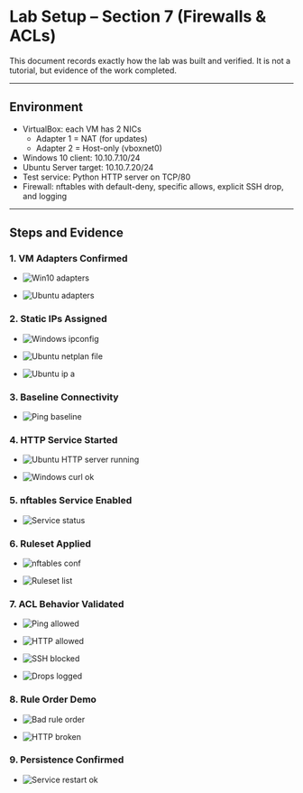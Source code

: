 # Lab Setup – Section 7 (Firewalls & ACLs)

This document records exactly how the lab was built and verified. It is not a tutorial, but evidence of the work completed.

---

## Environment
- VirtualBox: each VM has 2 NICs  
  - Adapter 1 = NAT (for updates)  
  - Adapter 2 = Host-only (vboxnet0)  
- Windows 10 client: 10.10.7.10/24  
- Ubuntu Server target: 10.10.7.20/24  
- Test service: Python HTTP server on TCP/80  
- Firewall: nftables with default-deny, specific allows, explicit SSH drop, and logging  

---

## Steps and Evidence

### 1. VM Adapters Confirmed
- ![Win10 adapters](../screenshots/host/section7_vbox_win10_adapters.png)  


- ![Ubuntu adapters](../screenshots/host/section7_vbox_ubuntu_adapters.png)  

### 2. Static IPs Assigned
- ![Windows ipconfig](../screenshots/win10/section7_win10_ipconfig_after.png)  


- ![Ubuntu netplan file](../screenshots/ubuntu/section7_ubuntu_netplan_file.png)  


- ![Ubuntu ip a](../screenshots/ubuntu/section7_ubuntu_ip_addr.png)  

### 3. Baseline Connectivity
- ![Ping baseline](../screenshots/win10/section7_win10_ping_baseline.png)  

### 4. HTTP Service Started
- ![Ubuntu HTTP server running](../screenshots/ubuntu/section7_ubuntu_http_server_running.png)  


- ![Windows curl ok](../screenshots/win10/section7_win10_curl_ok.png)  

### 5. nftables Service Enabled
- ![Service status](../screenshots/ubuntu/section7_ubuntu_nft_service_enabled.png)  

### 6. Ruleset Applied
- ![nftables conf](../screenshots/ubuntu/section7_ubuntu_nft_conf_file.png)  


- ![Ruleset list](../screenshots/ubuntu/section7_ubuntu_nft_list_ruleset.png)  

### 7. ACL Behavior Validated
- ![Ping allowed](../screenshots/win10/section7_win10_ping_allowed.png)  


- ![HTTP allowed](../screenshots/win10/section7_win10_curl_headers_ok.png)  


- ![SSH blocked](../screenshots/win10/section7_win10_tnc_ssh_blocked.png)  


- ![Drops logged](../screenshots/ubuntu/section7_ubuntu_journal_logged_drop.png)  

### 8. Rule Order Demo
- ![Bad rule order](../screenshots/ubuntu/section7_ubuntu_bad_rule_order.png)  


- ![HTTP broken](../screenshots/win10/section7_win10_http_broken_due_to_state.png)  

### 9. Persistence Confirmed
- ![Service restart ok](../screenshots/ubuntu/section7_ubuntu_nft_persistent_status.png)  
